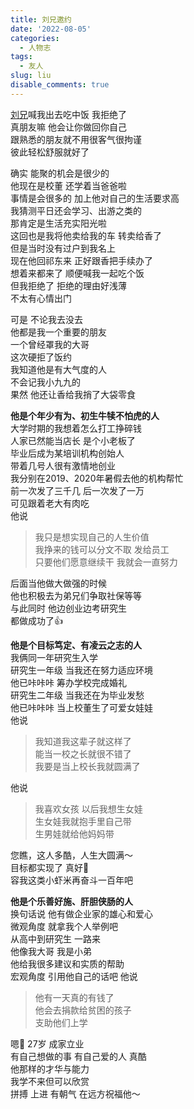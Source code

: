 ```yaml
---
title: 刘兄邀约
date: '2022-08-05'
categories:
  - 人物志
tags:
  - 友人
slug: liu
disable_comments: true
---
```


[刘兄](https://www.hunliji.com/m/ling-xi/new-card/index.html?card_id=NTI4NTc0MDlmaXJlX2Nsb3Vk#/)喊我出去吃中饭 我拒绝了  
真朋友嘛 他会让你做回你自己   
跟熟悉的朋友就不用很客气很拘谨  
彼此轻松舒服就好了  

确实 能聚的机会是很少的  
他现在是校董 还学着当爸爸啦  
事情是会很多的 加上他对自己的生活要求高  
我猜测平日还会学习、出游之类的  
那肯定是生活充实阳光啦       
这回也是我将他卖给我的车 转卖给香了  
但是当时没有过户到我名上  
现在他回祁东来 正好跟香把手续办了  
想着来都来了 顺便喊我一起吃个饭  
但我拒绝了 拒绝的理由好浅薄  
不太有心情出门    

可是 不论我去没去  
他都是我一个重要的朋友  
一个曾经罩我的大哥  
这次硬拒了饭约  
我知道他是有大气度的人  
不会记我小九九的  
果然 他还让香给我捎了大袋零食  

**他是个年少有为、初生牛犊不怕虎的人**   
大学时期的我想着怎么打工挣碎钱  
人家已然能当店长 是个小老板了     
毕业后成为某培训机构创始人  
带着几号人很有激情地创业  
我分别在2019、2020年暑假去他的机构帮忙  
前一次发了三千几 后一次发了一万  
可见跟着老大有肉吃  
他说

> 我只是想实现自己的人生价值  
> 我挣来的钱可以分文不取 发给员工  
> 只要他们愿意继续干 我就会一直努力  


后面当他做大做强的时候  
他也积极去为弟兄们争取社保等等  
与此同时 他边创业边考研究生  
都做成功了👍

**他是个目标笃定、有凌云之志的人**  
我俩同一年研究生入学  
研究生一年级 当我还在努力适应环境  
他已咔咔咔 筹办学校完成婚礼   
研究生二年级 当我还在为毕业发愁  
他已咔咔咔 当上校董生了可爱女娃娃   
他说   
> 我知道我这辈子就这样了  
> 能当一校之长就很不错了  
> 我要是当上校长我就圆满了  

他说 

> 我喜欢女孩 以后我想生女娃  
> 生女娃我就抱手里自己带   
> 生男娃就给他妈妈带

您瞧，这人多酷，人生大圆满～   
目标都实现了 真好👏   
容我这类小虾米再奋斗一百年吧    

**他是个乐善好施、肝胆侠肠的人**   
换句话说 他有做企业家的雄心和爱心   
微观角度 就拿我个人举例吧     
从高中到研究生  一路来   
他像我大哥 我是小弟   
他给我很多建议和实质的帮助     
宏观角度 引用他自己的话吧 他说   
> 他有一天真的有钱了  
> 他会去捐款给贫困的孩子   
> 支助他们上学   

<!-- 值得一提的就是 谢谢他出现在我的高中时期  
因为那个时候的自己不自信          
因为现实的张张试卷分数把我的自信磨得粉碎  
我真的很怀疑自己快自我放弃了都  
尤记得当时我和周志超一起当物理委员   
很多活他都不愿意干了 我就想着 行吧  
我多做点事让会读书的好好读吧   
是的 那时候我都不怎么爱自己 甘为马前蹄  

最为崩溃的一次 是收班级作业  
重点的学生都挺有想法 他们不在乎作业交不交  
他们有自己计划和安排 不在乎外界评判  
自然我也没收几本上去  
物理老师说 唐洁 怎么收这么几本上来咧  
于是 我想着这回我得收上去多一些 别让老师难堪  
可是 没人在乎你的想法   
你说“交作业” 那几句话无足轻重 无关紧要  
就像是一阵风吹过去 空气都不打皱的   
太尴尬了 我要怎么办   
我既不想老师难堪说我办事不力   
又不想大声嘶吼当个“包租婆”凶巴巴地   
是的 伤心的感觉就这样溢出来了  
我在空空的讲台上偷偷抹眼泪  
空气短暂地流动起来了   
有人注意到了 有人催促了  
有人赶紧抄了别人的作业交了  
(这段往事是不想提及的 但是我勇敢了 我想直面它   
现在的我 想伸出手摸摸那时自己 温柔地说 没关系)

我想说 刘兄可能就是坐在下面会注意到的人吧     
至少 他注意到了 有一个女孩下雨天总是不带伞     
发自内心感谢他     
-->

嗯🤔 27岁 成家立业  
有自己想做的事 有自己爱的人 真酷   
他那样的才华与能力  
我学不来但可以欣赏  
拼搏 上进 有朝气 在远方祝福他～